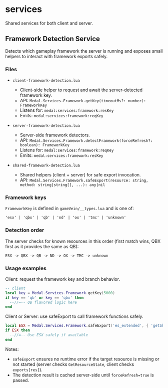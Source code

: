 # services

Shared services for both client and server.

## Framework Detection Service

Detects which gameplay framework the server is running and exposes small helpers to interact with framework exports safely.

### Files

- `client-framework-detection.lua`
  - Client-side helper to request and await the server-detected framework key.
  - API: `Medal.Services.Framework.getKey(timeoutMs?: number): FrameworkKey`
  - Listens for: `medal:services:framework:resKey`
  - Emits: `medal:services:framework:reqKey`

- `server-framework-detection.lua`
  - Server-side framework detectors.
  - API: `Medal.Services.Framework.detectFramework(forceRefresh?: boolean): FrameworkKey`
  - Listens for: `medal:services:framework:reqKey`
  - Emits: `medal:services:framework:resKey`

- `shared-framework-detection.lua`
  - Shared helpers (client + server) for safe export invocation.
  - API: `Medal.Services.Framework.safeExport(resource: string, method: string|string[], ...): any|nil`

### Framework keys

`FrameworkKey` is defined in `gameVein/__types.lua` and is one of:

```
'esx' | 'qbx' | 'qb' | 'nd' | 'ox' | 'tmc' | 'unknown'
```

### Detection order

The server checks for known resources in this order (first match wins, QBX first as it provides the same as QB):

```
ESX -> QBX -> QB -> ND -> OX -> TMC -> unknown
```

### Usage examples

Client: request the framework key and branch behavior.

```lua
-- client
local key = Medal.Services.Framework.getKey(5000)
if key == 'qb' or key == 'qbx' then
  --//=-- QB flavored logic here
end
```

Client or Server: use safeExport to call framework functions safely.

```lua
local ESX = Medal.Services.Framework.safeExport('es_extended', { 'getSharedObject', 'GetSharedObject' })
if ESX then
  --//=-- Use ESX safely if available
end
```

Notes:

- `safeExport` ensures no runtime error if the target resource is missing or not started (server checks `GetResourceState`, client checks `exports[res]`).
- The detection result is cached server-side until `forceRefresh=true` is passed.
